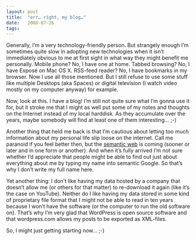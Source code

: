 ```yaml
---
layout: post
title:  "err… right, my blog…"
date:   2008-07-26
tags:
---
```


Generally, I’m a very technology-friendly person. But strangely enough I’m sometimes quite slow in adopting new technologies when it isn’t immediately obvious to me at first sight in what way they might benefit me personally. Mobile phone? No, I have one at home. Tabbed browsing? No, I have Exposé on Mac OS X. RSS-feed reader? No, I have bookmarks in my browser. Now I use all those mentioned. But I still refuse to use some stuff like multiple Desktops (aka Spaces) or digital television (I watch video mostly on my computer anyway) for example.

Now, look at this. I have a blog! I’m still not quite sure what I’m gonna use it for, but it stroke me that I might as well put some of my notes and thoughts on the Internet instead of my local harddisk. As they accumulate over the years, maybe somebody will find at least one of them interesting… ;-)

Another thing that held me back is that I’m cautious about letting too much information about my personal life slip loose on the internet. Call me paranoid if you feel better then, but the [semantic web](http://en.wikipedia.org/wiki/Semantic_Web) is coming (sooner or later and in one form or another). And when it’s fully arrived I’m not sure whether I’d appreciate that people might be able to find out just about everything about me by typing my name into semantic Google. So that’s why I don’t write my full name here.

Yet another thing: I don’t like having my data hosted by a company that doesn’t allow me (or others for that matter) to re-download it again (like it’s the case on YouTube). Neither do I like having my data stored in some kind of proprietary file format that I might not be able to read in ten years because I won’t have the software (or the computer to run the old software on). That’s why I’m very glad that WordPress is open source software and that wordpress.com allows my posts to be exported as XML-files.

So, I might just getting starting now… ;-)
